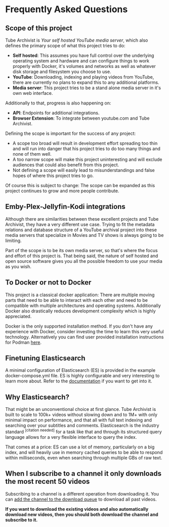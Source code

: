 # Frequently Asked Questions

## Scope of this project
Tube Archivist is *Your self hosted YouTube media server*, which also defines the primary scope of what this project tries to do:

- **Self hosted**: This assumes you have full control over the underlying operating system and hardware and can configure things to work properly with Docker, it's volumes and networks as well as whatever disk storage and filesystem you choose to use.
- **YouTube**: Downloading, indexing and playing videos from YouTube, there are currently no plans to expand this to any additional platforms.
- **Media server**: This project tries to be a stand alone media server in it's own web interface.

Additionally to that, progress is also happening on:

- **API**: Endpoints for additional integrations.
- **Browser Extension**: To integrate between youtube.com and Tube Archivist.

Defining the scope is important for the success of any project:

- A scope too broad will result in development effort spreading too thin and will run into danger that his project tries to do too many things and none of them well.
- A too narrow scope will make this project uninteresting and will exclude audiences that could also benefit from this project.
- Not defining a scope will easily lead to misunderstandings and false hopes of where this project tries to go.

Of course this is subject to change: The scope can be expanded as this project continues to grow and more people contribute.

## Emby-Plex-Jellyfin-Kodi integrations
Although there are similarities between these excellent projects and Tube Archivist, they have a very different use case. Trying to fit the metadata relations and database structure of a YouTube archival project into these media servers that specialize in Movies and TV shows is always going to be limiting.

Part of the scope is to be its own media server, so that's where the focus and effort of this project is. That being said, the nature of self hosted and open source software gives you all the possible freedom to use your media as you wish.

## To Docker or not to Docker
This project is a classical docker application: There are multiple moving parts that need to be able to interact with each other and need to be compatible with multiple architectures and operating systems. Additionally Docker also drastically reduces development complexity which is highly appreciated.  

Docker is the only supported installation method. If you don't have any experience with Docker, consider investing the time to learn this very useful technology. Alternatively you can find user provided installation instructions for Podman [here](installation/podman.md).

## Finetuning Elasticsearch
A minimal configuration of Elasticsearch (ES) is provided in the example docker-compose.yml file. ES is highly configurable and very interesting to learn more about. Refer to the [documentation](https://www.elastic.co/guide/en/elasticsearch/reference/current/index.html) if you want to get into it.

## Why Elasticsearch?
That might be an unconventional choice at first glance. Tube Archivist is built to scale to 100k+ videos without slowing down and to 1M+ with only minimal impact on performance, and that all with full text indexing and searching over your subtitles and comments. Elasticsearch is the industry standard <sup>[citation needed]</sup> for a task like that and through its structured query language allows for a very flexible interface to query the index.

That comes at a price: ES can use a lot of memory, particularly on a big index, and will heavily use in memory cached queries to be able to respond within milliseconds, even when searching through multiple GBs of raw text.

## When I subscribe to a channel it only downloads the most recent 50 videos
Subscribing to a channel is a different operation from downloading it. You can [add the channel to the download queue](https://github.com/tubearchivist/tubearchivist/wiki/Downloads#add-to-download-queue) to download all past videos.

**If you want to download the existing videos and also automatically download new videos, then you should both download the channel and subscribe to it.**